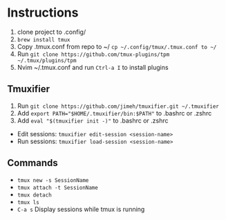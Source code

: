 # Instructions

1. clone project to .config/
2. `brew install tmux`
3. Copy .tmux.conf from repo to ~/ `cp ~/.config/tmux/.tmux.conf to ~/`
4. Run `git clone https://github.com/tmux-plugins/tpm ~/.tmux/plugins/tpm`
5. Nvim ~/.tmux.conf and run `Ctrl-a I` to install plugins

## Tmuxifier
1. Run `git clone https://github.com/jimeh/tmuxifier.git ~/.tmuxifier`
2. Add `export PATH="$HOME/.tmuxifier/bin:$PATH"` to .bashrc or .zshrc
3. Add `eval "$(tmuxifier init -)"` to .bashrc or .zshrc

- Edit sessions: `tmuxifier edit-session <session-name>`
- Run sessions: `tmuxifier load-session <session-name>`


## Commands
- `tmux new -s SessionName`
- `tmux attach -t SessionName`
- `tmux detach`
- `tmux ls`
- `C-a s` Display sessions while tmux is running

